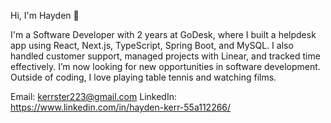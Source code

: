 Hi, I'm Hayden 👋

I'm a Software Developer with 2 years at GoDesk, where I built a helpdesk app using React, Next.js, TypeScript, Spring Boot, and MySQL. I also handled customer support, managed projects with Linear, and tracked time effectively. I’m now looking for new opportunities in software development. Outside of coding, I love playing table tennis and watching films.

Email: kerrster223@gmail.com
LinkedIn: https://www.linkedin.com/in/hayden-kerr-55a112266/
